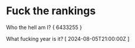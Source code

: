 # Fuck the rankings

Who the hell am I?
{ 6433255 }

What fucking year is it?
[ 2024-08-05T21:00:00Z ]

